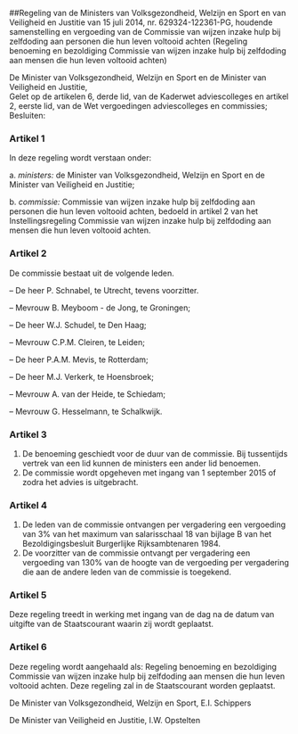 <meta http-equiv='Content-Type' content='text/html; charset=utf-8' />

##Regeling van de Ministers van Volksgezondheid, Welzijn en Sport en van Veiligheid en Justitie van 15 juli 2014, nr. 629324-122361-PG, houdende samenstelling en vergoeding van de Commissie van wijzen inzake hulp bij zelfdoding aan personen die hun leven voltooid achten (Regeling benoeming en bezoldiging Commissie van wijzen inzake hulp bij zelfdoding aan mensen die hun leven voltooid achten)

De Minister van Volksgezondheid, Welzijn en Sport en de Minister van Veiligheid en Justitie,  
Gelet op de artikelen 6, derde lid, van de Kaderwet adviescolleges en artikel 2, eerste lid, van de Wet vergoedingen adviescolleges en commissies;
Besluiten:    

### Artikel  1  

In deze regeling wordt verstaan onder: 

a.  *ministers:* de Minister van Volksgezondheid, Welzijn en Sport en de Minister van Veiligheid en Justitie;  

b.  *commissie:* Commissie van wijzen inzake hulp bij zelfdoding aan personen die hun leven voltooid achten, bedoeld in artikel 2 van het Instellingsregeling Commissie van wijzen inzake hulp bij zelfdoding aan mensen die hun leven voltooid achten.   

### Artikel  2  

De commissie bestaat uit de volgende leden. 

– De heer P. Schnabel, te Utrecht, tevens voorzitter.  

– Mevrouw B. Meyboom - de Jong, te Groningen;  

– De heer W.J. Schudel, te Den Haag;  

– Mevrouw C.P.M. Cleiren, te Leiden;  

– De heer P.A.M. Mevis, te Rotterdam;  

– De heer M.J. Verkerk, te Hoensbroek;  

– Mevrouw A. van der Heide, te Schiedam;  

– Mevrouw G. Hesselmann, te Schalkwijk.   

### Artikel  3  

1.  De benoeming geschiedt voor de duur van de commissie. Bij tussentijds vertrek van een lid kunnen de ministers een ander lid benoemen.   
2.  De commissie wordt opgeheven met ingang van 1 september 2015 of zodra het advies is uitgebracht.  

### Artikel  4  

1.  De leden van de commissie ontvangen per vergadering een vergoeding van 3% van het maximum van salarisschaal 18 van bijlage B van het Bezoldigingsbesluit Burgerlijke Rijksambtenaren 1984.   
2.  De voorzitter van de commissie ontvangt per vergadering een vergoeding van 130% van de hoogte van de vergoeding per vergadering die aan de andere leden van de commissie is toegekend.  

### Artikel  5  

Deze regeling treedt in werking met ingang van de dag na de datum van uitgifte van de Staatscourant waarin zij wordt geplaatst. 

### Artikel  6  

Deze regeling wordt aangehaald als: Regeling benoeming en bezoldiging Commissie van wijzen inzake hulp bij zelfdoding aan mensen die hun leven voltooid achten. 
Deze regeling zal in de Staatscourant worden geplaatst.  

De 
Minister van Volksgezondheid, Welzijn en Sport, 
E.I. Schippers   

De 
Minister van Veiligheid en Justitie, 
I.W. Opstelten     
